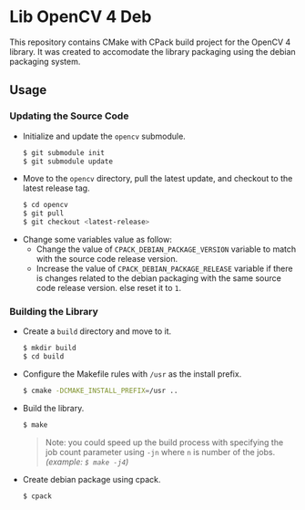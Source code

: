 # Lib OpenCV 4 Deb

This repository contains CMake with CPack build project for the OpenCV 4 library.
It was created to accomodate the library packaging using the debian packaging system.

## Usage

### Updating the Source Code

- Initialize and update the `opencv` submodule.
  ```bash
  $ git submodule init
  $ git submodule update
  ```
- Move to the `opencv` directory, pull the latest update, and checkout to the latest release tag.
  ```bash
  $ cd opencv
  $ git pull
  $ git checkout <latest-release>
- Change some variables value as follow:
  - Change the value of `CPACK_DEBIAN_PACKAGE_VERSION` variable to match with the source code
      release version.
  - Increase the value of `CPACK_DEBIAN_PACKAGE_RELEASE` variable if there is changes related to
      the debian packaging with the same source code release version. else reset it to `1`.

### Building the Library

- Create a `build` directory and move to it.
  ```bash
  $ mkdir build
  $ cd build
  ```
- Configure the Makefile rules  with `/usr` as the install prefix.
  ```bash
  $ cmake -DCMAKE_INSTALL_PREFIX=/usr ..
  ```
- Build the library.
  ```bash
  $ make
  ```
  > Note: you could speed up the build process with specifying the job count parameter using `-jn` where `n` is number of the jobs. _(example: `$ make -j4`)_
- Create debian package using cpack.
  ```bash
  $ cpack
  ```